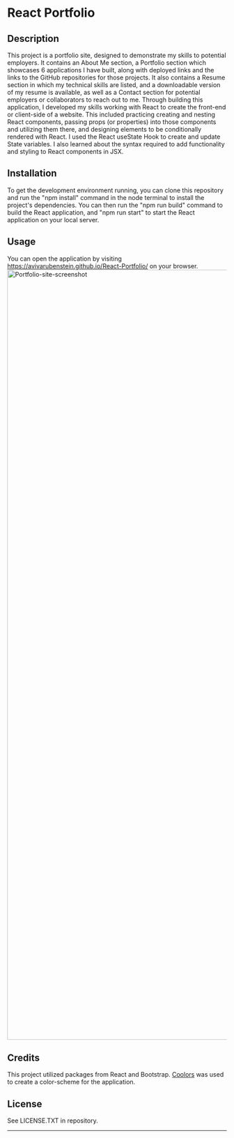 # React Portfolio

## Description

This project is a portfolio site, designed to demonstrate my skills to potential employers.  It contains an About Me section, a Portfolio section which showcases 6 applications I have built, along with deployed links and the links to the GitHub repositories for those projects.  It also contains a Resume section in which my technical skills are listed, and a downloadable version of my resume is available, as well as a Contact section for potential employers or collaborators to reach out to me.
Through building this application, I developed my skills working with React to create the front-end or client-side of a website.  This included practicing creating and nesting React components, passing props (or properties) into those components and utilizing them there, and designing elements to be conditionally rendered with React.  I used the React useState Hook to create and update State variables.  I also learned about the syntax required to add functionality and styling to React components in JSX.  

## Installation

To get the development environment running, you can clone this repository and run the "npm install" command in the node terminal to install the project's dependencies.  You can then run the "npm run build" command to build the React application, and "npm run start" to start the React application on your local server.

## Usage

You can open the application by visiting https://avivarubenstein.github.io/React-Portfolio/ on your browser.
<img width="1768" alt="Portfolio-site-screenshot" src="https://user-images.githubusercontent.com/113466697/232886190-1a80b00d-09a7-4eb0-a947-be049166e03a.png">


## Credits

This project utilized packages from React and Bootstrap.  [Coolors](https://coolors.co/) was used to create a color-scheme for the application.

## License

See LICENSE.TXT in repository.

---
